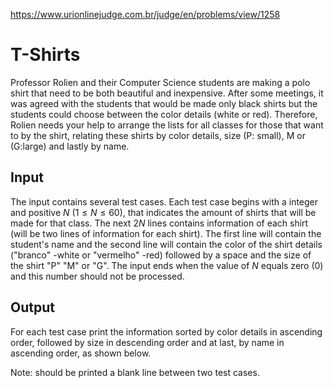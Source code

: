 https://www.urionlinejudge.com.br/judge/en/problems/view/1258

# T-Shirts

Professor Rolien and their Computer Science students are making a polo shirt
that need to be both beautiful and inexpensive. After some meetings, it was
agreed with the students that would be made ​​only black shirts but the
students could choose between the color details (white or red). Therefore,
Rolien needs your help to arrange the lists for all classes for those that
want to by the shirt, relating these shirts by color details, size (P: small),
M or (G:large) and lastly by name.

## Input

The input contains several test cases. Each test case begins with a integer
and positive $N$ ($1 ≤ N ≤ 60$), that indicates the amount of shirts that will
be made for that class. The next $2N$ lines contains information of each shirt
(will be two lines of information for each shirt). The first line will contain
the student's name and the second line will contain the color of the shirt
details ("branco" -white or "vermelho" -red) followed by a space and the size
of the shirt "P" "M" or "G". The input ends when the value of $N$ equals zero
(0) and this number should not be processed.

## Output

For each test case print the information sorted by color details in ascending
order, followed by size in descending order and at last, by name in ascending
order, as shown below.

Note: should be printed a blank line between two test cases.
